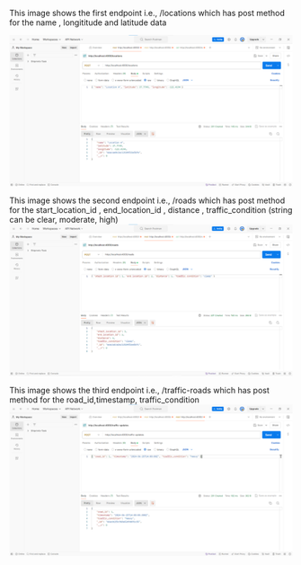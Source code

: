 This image shows the first endpoint i.e., /locations which has post method for the name , longititude and latitude data

![alt text](image.png)

This image shows the second endpoint i.e., /roads which has post method for the start_location_id , end_location_id , distance , traffic_condition (string can be clear, moderate, high)
![alt text](image-1.png)

This image shows the third endpoint i.e., /traffic-roads which has post method for the road_id,timestamp,
traffic_condition
![alt text](image-2.png)